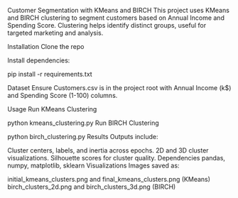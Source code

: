 Customer Segmentation with KMeans and BIRCH
This project uses KMeans and BIRCH clustering to segment customers based on Annual Income and Spending Score. Clustering helps identify distinct groups, useful for targeted marketing and analysis.

Installation
Clone the repo

Install dependencies:

pip install -r requirements.txt

Dataset
Ensure Customers.csv is in the project root with Annual Income (k$) and Spending Score (1-100) columns.

Usage
Run KMeans Clustering

python kmeans_clustering.py
Run BIRCH Clustering

python birch_clustering.py
Results
Outputs include:

Cluster centers, labels, and inertia across epochs.
2D and 3D cluster visualizations.
Silhouette scores for cluster quality.
Dependencies
pandas, numpy, matplotlib, sklearn
Visualizations
Images saved as:

initial_kmeans_clusters.png and final_kmeans_clusters.png (KMeans)
birch_clusters_2d.png and birch_clusters_3d.png (BIRCH)
